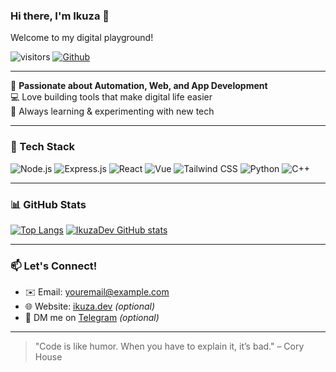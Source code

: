### Hi there, I'm Ikuza 👋  
Welcome to my digital playground!

![visitors](https://visitor-badge.laobi.icu/badge?page_id=IkuzaDev.TikViews)
[![Github](https://img.shields.io/github/followers/IkuzaDev?label=Follow&style=social)](https://github.com/IkuzaDev)

---

🚀 **Passionate about Automation, Web, and App Development**  
💻 Love building tools that make digital life easier  
🎯 Always learning & experimenting with new tech

---

### 🧰 Tech Stack
![Node.js](https://img.shields.io/badge/-Node.js-339933?style=flat&logo=node.js&logoColor=white)
![Express.js](https://img.shields.io/badge/-Express-black?style=flat&logo=express&logoColor=white)
![React](https://img.shields.io/badge/-React-61DAFB?style=flat&logo=react&logoColor=white)
![Vue](https://img.shields.io/badge/-Vue-42B883?style=flat&logo=vue.js&logoColor=white)
![Tailwind CSS](https://img.shields.io/badge/-TailwindCSS-38B2AC?style=flat&logo=tailwind-css&logoColor=white)
![Python](https://img.shields.io/badge/-Python-3776AB?style=flat&logo=python&logoColor=white)
![C++](https://img.shields.io/badge/-C++-00599C?style=flat&logo=cplusplus&logoColor=white)

---

### 📊 GitHub Stats

[![Top Langs](https://github-readme-stats.vercel.app/api/top-langs/?username=IkuzaDev&langs_count=8&layout=compact&theme=tokyonight)](https://github.com/anuraghazra/github-readme-stats)  [![IkuzaDev GitHub stats](https://github-readme-stats.vercel.app/api?username=IkuzaDev&show_icons=true&theme=radical)](https://github.com/anuraghazra/github-readme-stats)

---

### 📫 Let's Connect!

- ✉️ Email: [youremail@example.com](mailto:youremail@example.com)
- 🌐 Website: [ikuza.dev](https://ikuza.dev) *(optional)*
- 💬 DM me on [Telegram](https://t.me/yourtelegram) *(optional)*

---

> "Code is like humor. When you have to explain it, it’s bad." – Cory House
